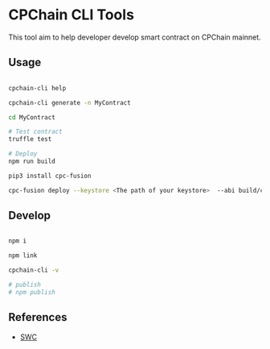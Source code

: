 # CPChain CLI Tools

This tool aim to help developer develop smart contract on CPChain mainnet.

## Usage

```bash

cpchain-cli help

cpchain-cli generate -n MyContract

cd MyContract

# Test contract
truffle test

# Deploy
npm run build

pip3 install cpc-fusion

cpc-fusion deploy --keystore <The path of your keystore>  --abi build/contracts/MyContract.json

```

## Develop

```bash

npm i

npm link

cpchain-cli -v

# publish
# npm publish

```

## References

+ [SWC](https://swc.rs/docs/getting-started)
